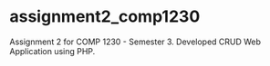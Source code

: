 # assignment2_comp1230
 Assignment 2 for COMP 1230 - Semester 3. Developed CRUD Web Application using PHP.

